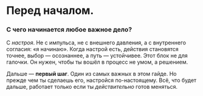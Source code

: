 # Перед началом.

### С чего начинается любое важное дело?

С _настроя_. Не с импульса, не с внешнего давления, а с внутреннего согласия: «я начинаю». Когда настрой есть, действия становятся точнее, выбор — осознаннее, а путь — устойчивее. Этот блок не для галочки. Он нужен, чтобы ты вошёл в процесс не умом, а решением.

Дальше — **первый шаг**. Один из самых важных в этом гайде. Но прежде чем ты сделаешь его, настройся по-настоящему. Всё, что будет дальше, работает только если ты _действительно_ готов меняться.
